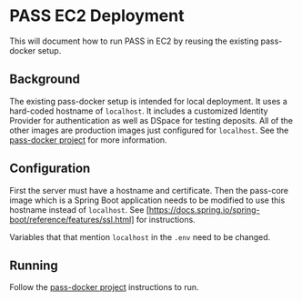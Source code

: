 # PASS EC2 Deployment

This will document how to run PASS in EC2 by reusing the existing pass-docker setup.

## Background

The existing pass-docker setup is intended for local deployment. It uses a hard-coded hostname of `localhost`. It includes a customized Identity Provider for authentication as well as DSpace for testing deposits. All of the other images are production images just configured for `localhost`. See the [pass-docker project](https://github.com/eclipse-pass/pass-docker) for more information.

## Configuration

First the server must have a hostname and certificate. Then the pass-core image which is a Spring Boot application needs to be modified to use this hostname instead of `localhost`.
See [https://docs.spring.io/spring-boot/reference/features/ssl.html] for instructions.

Variables that that mention `localhost` in the `.env` need to be changed.

## Running

Follow the [pass-docker project](https://github.com/eclipse-pass/pass-docker) instructions to run.

